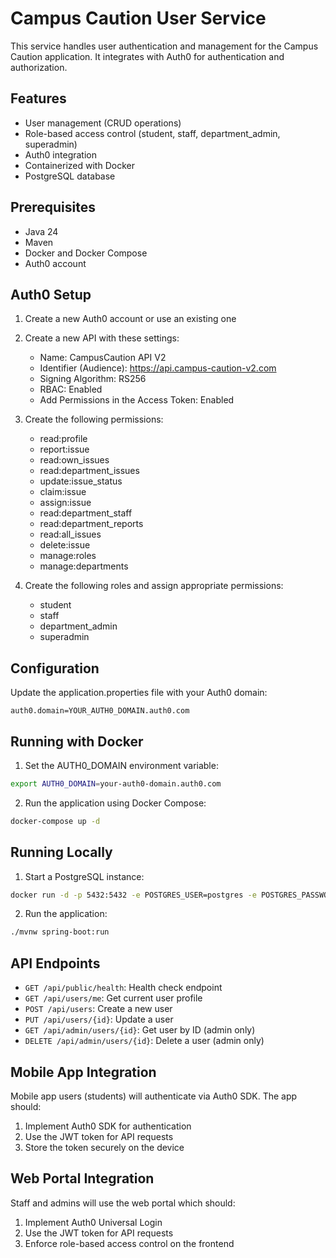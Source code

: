 # Campus Caution User Service

This service handles user authentication and management for the Campus Caution application. It integrates with Auth0 for authentication and authorization.

## Features

- User management (CRUD operations)
- Role-based access control (student, staff, department_admin, superadmin)
- Auth0 integration
- Containerized with Docker
- PostgreSQL database

## Prerequisites

- Java 24
- Maven
- Docker and Docker Compose
- Auth0 account

## Auth0 Setup

1. Create a new Auth0 account or use an existing one
2. Create a new API with these settings:
   - Name: CampusCaution API V2
   - Identifier (Audience): https://api.campus-caution-v2.com
   - Signing Algorithm: RS256
   - RBAC: Enabled
   - Add Permissions in the Access Token: Enabled

3. Create the following permissions:
   - read:profile
   - report:issue
   - read:own_issues
   - read:department_issues
   - update:issue_status
   - claim:issue
   - assign:issue
   - read:department_staff
   - read:department_reports
   - read:all_issues
   - delete:issue
   - manage:roles
   - manage:departments

4. Create the following roles and assign appropriate permissions:
   - student
   - staff
   - department_admin
   - superadmin

## Configuration

Update the application.properties file with your Auth0 domain:

```
auth0.domain=YOUR_AUTH0_DOMAIN.auth0.com
```

## Running with Docker

1. Set the AUTH0_DOMAIN environment variable:

```sh
export AUTH0_DOMAIN=your-auth0-domain.auth0.com
```

2. Run the application using Docker Compose:

```sh
docker-compose up -d
```

## Running Locally

1. Start a PostgreSQL instance:

```sh
docker run -d -p 5432:5432 -e POSTGRES_USER=postgres -e POSTGRES_PASSWORD=postgres -e POSTGRES_DB=userservice postgres:16
```

2. Run the application:

```sh
./mvnw spring-boot:run
```

## API Endpoints

- `GET /api/public/health`: Health check endpoint
- `GET /api/users/me`: Get current user profile
- `POST /api/users`: Create a new user
- `PUT /api/users/{id}`: Update a user
- `GET /api/admin/users/{id}`: Get user by ID (admin only)
- `DELETE /api/admin/users/{id}`: Delete a user (admin only)

## Mobile App Integration

Mobile app users (students) will authenticate via Auth0 SDK. The app should:
1. Implement Auth0 SDK for authentication
2. Use the JWT token for API requests
3. Store the token securely on the device

## Web Portal Integration

Staff and admins will use the web portal which should:
1. Implement Auth0 Universal Login
2. Use the JWT token for API requests
3. Enforce role-based access control on the frontend 
